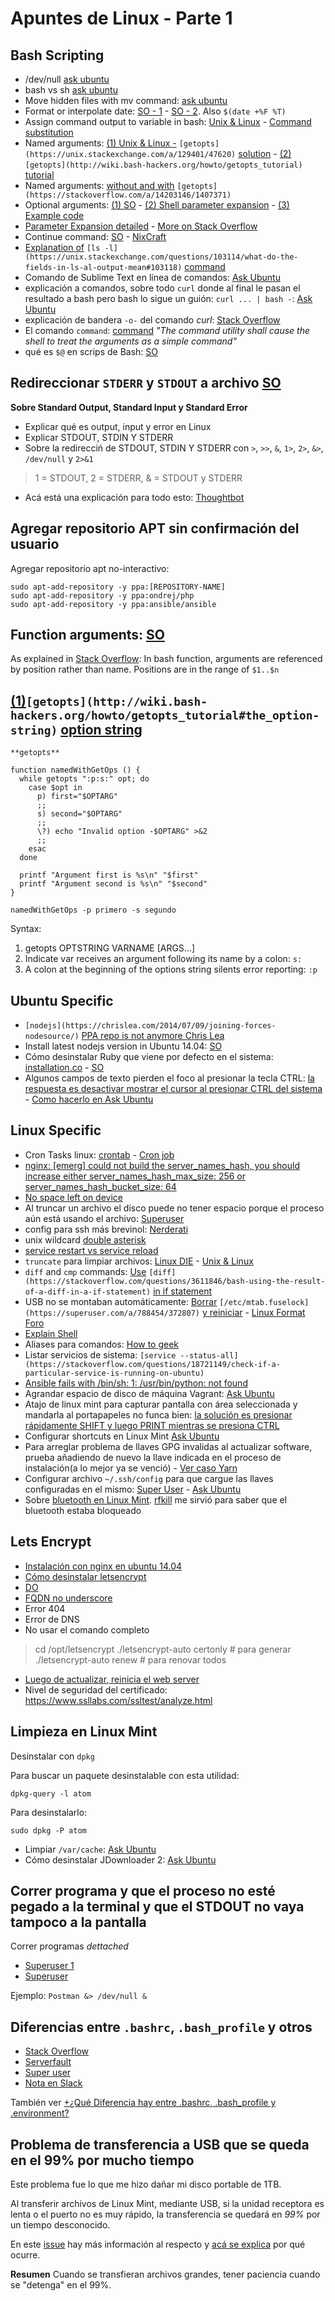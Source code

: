 # Apuntes de Linux - Parte 1

## Bash Scripting
- /dev/null [ask ubuntu](http://askubuntu.com/questions/514748/what-does-dev-null-mean-in-a-shell-script)
- bash vs sh [ask ubuntu](http://askubuntu.com/questions/141928/what-is-difference-between-bin-sh-and-bin-bash)
- Move hidden files with mv command: [ask ubuntu](https://askubuntu.com/questions/259383/how-can-i-get-mv-or-the-wildcard-to-move-hidden-files)
- Format or interpolate date: [SO - 1](https://stackoverflow.com/questions/23655580/in-bash-how-do-i-interpolate-in-a-string) - [SO - 2](https://stackoverflow.com/questions/1401482/yyyy-mm-dd-format-date-in-shell-script). Also `$(date +%F %T)`
- Assign command output to variable in bash: [Unix & Linux](https://unix.stackexchange.com/questions/16024/how-can-i-assign-the-output-of-a-command-to-a-shell-variable) - [Command substitution](http://tldp.org/LDP/abs/html/commandsub.html)
- Named arguments: [(1) Unix & Linux -](https://unix.stackexchange.com/a/129401/47620) `[getopts](https://unix.stackexchange.com/a/129401/47620)` [solution](https://unix.stackexchange.com/a/129401/47620) - [(2)](http://wiki.bash-hackers.org/howto/getopts_tutorial) `[getopts](http://wiki.bash-hackers.org/howto/getopts_tutorial)` [tutorial](http://wiki.bash-hackers.org/howto/getopts_tutorial)
- Named arguments: [without and with](https://stackoverflow.com/a/14203146/1407371) `[getopts](https://stackoverflow.com/a/14203146/1407371)`
- Optional arguments: [(1) SO](https://stackoverflow.com/questions/9332802/how-to-write-a-bash-script-that-takes-optional-input-arguments) - [(2) Shell parameter expansion](https://www.gnu.org/software/bash/manual/bashref.html#Shell-Parameter-Expansion) - [(3) Example code](https://stackoverflow.com/a/33419280/1407371)
- [Parameter Expansion detailed](https://unix.stackexchange.com/a/122848/47620) - [More on Stack Overflow](https://stackoverflow.com/questions/2013547/assigning-default-values-to-shell-variables-with-a-single-command-in-bash)
- Continue command: [SO](https://stackoverflow.com/questions/7316107/bash-continuation-lines) - [NixCraft](https://www.cyberciti.biz/faq/howto-ask-bash-that-line-command-script-continues-next-line/)
- [Explanation of](https://unix.stackexchange.com/questions/103114/what-do-the-fields-in-ls-al-output-mean#103118) `[ls -l](https://unix.stackexchange.com/questions/103114/what-do-the-fields-in-ls-al-output-mean#103118)` [command](https://unix.stackexchange.com/questions/103114/what-do-the-fields-in-ls-al-output-mean#103118)
- Comando de Sublime Text en línea de comandos: [Ask Ubuntu](https://askubuntu.com/questions/524812/run-sublime-text-3-and-check-version#524815)
- explicación a comandos, sobre todo `curl` donde al final le pasan el resultado a bash pero bash lo sigue un guión: `curl ... | bash -`: [Ask Ubuntu](https://askubuntu.com/questions/703397/what-does-the-in-bash-mean)
- explicación de bandera `-o-` del comando *curl*: [Stack Overflow](https://stackoverflow.com/questions/40509660/unclear-curl-command-o)
- El comando `command`: [command](http://pubs.opengroup.org/onlinepubs/9699919799/utilities/command.html) *"The command utility shall cause the shell to treat the arguments as a simple command"*
- qué es `$@` en scrips de Bash: [SO](https://stackoverflow.com/questions/9994295/what-does-mean-in-a-shell-script)


## Redireccionar `STDERR` y `STDOUT` a archivo [SO](http://stackoverflow.com/questions/637827/redirect-stderr-and-stdout-in-a-bash-script)

**Sobre Standard Output, Standard Input y Standard Error**

- Explicar qué es output, input y error en Linux
- Explicar STDOUT, STDIN Y STDERR
- Sobre la redirecciń de STDOUT, STDIN Y STDERR con `>`, `>>`, `&`, `1>`, `2>`, `&>`, `/dev/null` y `2>&1`
> 1 = STDOUT, 2 = STDERR, & = STDOUT y STDERR
- Acá está una explicación para todo esto: [Thoughtbot](https://robots.thoughtbot.com/input-output-redirection-in-the-shell)


## Agregar repositorio APT sin confirmación del usuario

Agregar repositorio apt no-interactivo:

    sudo apt-add-repository -y ppa:[REPOSITORY-NAME]
    sudo apt-add-repository -y ppa:ondrej/php
    sudo apt-add-repository -y ppa:ansible/ansible


## Function arguments: [SO](https://stackoverflow.com/questions/6212219/passing-parameters-to-a-bash-function)

As explained in [Stack Overflow](https://stackoverflow.com/a/23585994/1407371):
In bash function, arguments are referenced by position rather than name. Positions are in the range of `$1..$n`


## [(1)](http://wiki.bash-hackers.org/howto/getopts_tutorial#the_option-string)`[getopts](http://wiki.bash-hackers.org/howto/getopts_tutorial#the_option-string)` [option string](http://wiki.bash-hackers.org/howto/getopts_tutorial#the_option-string)

`**getopts**`

    function namedWithGetOps () {
      while getopts ":p:s:" opt; do
        case $opt in
          p) first="$OPTARG"
          ;;
          s) second="$OPTARG"
          ;;
          \?) echo "Invalid option -$OPTARG" >&2
          ;;
        esac
      done
    
      printf "Argument first is %s\n" "$first"
      printf "Argument second is %s\n" "$second"
    }
    
    namedWithGetOps -p primero -s segundo

Syntax:

1. getopts OPTSTRING VARNAME [ARGS...]
2. Indicate var receives an argument following its name by a colon: `s:`
3. A colon at the beginning of the options string silents error reporting: `:p`
## Ubuntu Specific
- `[nodejs](https://chrislea.com/2014/07/09/joining-forces-nodesource/)` [PPA repo is not anymore Chris Lea](https://chrislea.com/2014/07/09/joining-forces-nodesource/)
- Install latest nodejs version in Ubuntu 14.04: [SO](http://stackoverflow.com/questions/34974535/install-latest-nodejs-version-in-ubuntu-14-04)
- Cómo desinstalar Ruby que viene por defecto en el sistema: [installation.co](http://installion.co.uk/ubuntu/xenial/main/r/ruby/uninstall/index.html) - [SO](https://stackoverflow.com/questions/3957730/how-can-i-uninstall-ruby-on-ubuntu)
- Algunos campos de texto pierden el foco al presionar la tecla CTRL: [la respuesta es desactivar mostrar el cursor al presionar CTRL del sistema](https://support.mozilla.org/es/questions/1191486) - [Como hacerlo en Ask Ubuntu](https://askubuntu.com/questions/230102/how-do-i-turn-off-show-mouse-when-i-press-ctrl)


## Linux Specific
- Cron Tasks linux: [crontab](http://www.thegeekstuff.com/2009/06/15-practical-crontab-examples) - [Cron job](https://askubuntu.com/questions/2368/how-do-i-set-up-a-cron-job)
- [nginx: [emerg] could not build the server_names_hash, you should increase either server_names_hash_max_size: 256 or server_names_hash_bucket_size: 64](https://serverfault.com/questions/419847/nginx-setting-server-names-hash-max-size-and-server-names-hash-bucket-size)
- [No space left on device](https://trello.com/c/xGOtIqlb/38-linux-and-bash#comment-59dd0aca1f90cefb49506f66)
- Al truncar un archivo el disco puede no tener espacio porque el proceso aún está usando el archivo: [Superuser](https://superuser.com/a/738698/372807)
- config para ssh más brevinol: [Nerderati](http://nerderati.com/2011/03/17/simplify-your-life-with-an-ssh-config-file/)
- unix wildcard [double asterisk](http://stackoverflow.com/questions/3529997/unix-wildcard-selectors-asterisks)
- [service restart vs service reload](https://askubuntu.com/questions/105200/what-is-the-difference-between-service-restart-and-service-reload)
- `truncate` para limpiar archivos: [Linux DIE](https://linux.die.net/man/1/truncate) - [Unix & Linux](https://unix.stackexchange.com/a/88810/47620)
- `diff` and `cmp` commands: [Use](https://stackoverflow.com/questions/3611846/bash-using-the-result-of-a-diff-in-a-if-statement) `[diff](https://stackoverflow.com/questions/3611846/bash-using-the-result-of-a-diff-in-a-if-statement)` [in if statement](https://stackoverflow.com/questions/3611846/bash-using-the-result-of-a-diff-in-a-if-statement)
- USB no se montaban automáticamente: [Borrar](https://superuser.com/a/788454/372807) `[/etc/mtab.fuselock](https://superuser.com/a/788454/372807)` [y reiniciar](https://superuser.com/a/788454/372807) - [Linux Format Foro](https://www.linuxformat.com/forums/viewtopic.php?p=109844)
- [Explain Shell](https://explainshell.com/)
- Aliases para comandos: [How to geek](https://www.howtogeek.com/73768/how-to-use-aliases-to-customize-ubuntu-commands/)
- Listar servicios de sistema: `[service --status-all](https://stackoverflow.com/questions/18721149/check-if-a-particular-service-is-running-on-ubuntu)`
- [Ansible fails with /bin/sh: 1: /usr/bin/python: not found](https://stackoverflow.com/a/34402816/1407371)
- Agrandar espacio de disco de máquina Vagrant: [Ask Ubuntu](https://askubuntu.com/questions/317338/how-can-i-increase-disk-size-on-a-vagrant-vm)
- Atajo de linux mint para capturar pantalla con área seleccionada y mandarla al portapapeles no funca bien: [la solución es presionar rápidamente SHIFT y luego PRINT mientras se presiona CTRL](https://github.com/linuxmint/Cinnamon/issues/5634#issuecomment-244530211)
- Configurar shortcuts en Linux Mint [Ask Ubuntu](https://askubuntu.com/questions/170163/how-do-i-set-a-shortcut-to-screenshot-a-selected-area)
- Para arreglar problema de llaves GPG invalidas al actualizar software, prueba añadiendo de nuevo la llave indicada en el proceso de instalación(a lo mejor ya se venció) - [Ver caso Yarn](https://github.com/yarnpkg/yarn/issues/4453#issuecomment-329463752)
- Configurar archivo `~/.ssh/config` para que cargue las llaves configuradas en el mismo: [Super User](https://superuser.com/questions/325662/how-to-make-ssh-agent-automatically-add-the-key-on-demand#1114257) - [Ask Ubuntu](https://askubuntu.com/a/853578/167553)
- Sobre [bluetooth en Linux Mint](https://maslinux.es/como-configurar-bluetooth-en-gnulinux/). [rfkill](https://linux.die.net/man/1/rfkill) me sirvió para saber que el bluetooth estaba bloqueado


## Lets Encrypt
- [Instalación con nginx en ubuntu 14.04](https://certbot.eff.org/#ubuntutrusty-nginx)
- [Cómo desinstalar letsencrypt](https://stackoverflow.com/questions/44156009/how-to-uninstall-remove-certbot-lets-encrypt-from-debian-8)
- [DO](https://www.digitalocean.com/community/tutorials/how-to-secure-nginx-with-let-s-encrypt-on-ubuntu-14-04)
- [FQDN no underscore](https://github.com/letsencrypt/boulder/issues/1225)
- Error 404
- Error de DNS
- No usar el comando completo
> cd /opt/letsencrypt
> ./letsencrypt-auto certonly # para generar
> ./letsencrypt-auto renew # para renovar todos
- [Luego de actualizar, reinicia el web server](https://community.letsencrypt.org/t/renew-says-cert-not-yet-due-for-renewal-though-it-is-more-than-30-days-old/21182)
- Nivel de seguridad del certificado: https://www.ssllabs.com/ssltest/analyze.html


## Limpieza en Linux Mint

Desinstalar con `dpkg`

Para buscar un paquete desinstalable con esta utilidad:

    dpkg-query -l atom

Para desinstalarlo:

    sudo dpkg -P atom


- Limpiar `/var/cache`: [Ask Ubuntu](https://askubuntu.com/a/367619/167553)
- Cómo desinstalar JDownloader 2: [Ask Ubuntu](https://askubuntu.com/questions/393181/how-to-uninstall-jdownloader-2-beta)


## Correr programa y que el proceso no esté pegado a la terminal y que el STDOUT no vaya tampoco a la pantalla

Correr programas *dettached*

- [Superuser 1](https://superuser.com/questions/177218/how-to-start-gui-linux-programs-from-the-command-line-but-separate-from-the-com)
- [Superuser](https://superuser.com/questions/178587/how-do-i-detach-a-process-from-terminal-entirely)

Ejemplo:
`Postman &> /dev/null &`


## Diferencias entre `.bashrc`, `.bash_profile` y otros
- [Stack Overflow](https://stackoverflow.com/questions/415403/whats-the-difference-between-bashrc-bash-profile-and-environment)
- [Serverfault](https://serverfault.com/questions/261802/what-are-the-functional-differences-between-profile-bash-profile-and-bashrc)
- [Super user](https://superuser.com/questions/789448/choosing-between-bashrc-profile-bash-profile-etc)
- [Nota en Slack](https://slack-files.com/T2Q0CG0T1-FLP2YJ9BL-d0519b9241)

También ver [+¿Qué Diferencia hay entre .bashrc, .bash_profile y .environment?](https://paper.dropbox.com/doc/Que-Diferencia-hay-entre-.bashrc-.bash_profile-y-.environment-ZyDNcm8S7TtahogM3r4OA) 


## Problema de transferencia a USB que se queda en el 99% por mucho tiempo

Este problema fue lo que me hizo dañar mi disco portable de 1TB.

Al transferir archivos de Linux Mint, mediante USB, si la unidad receptora es lenta o el puerto no es muy rápido, la transferencia se quedará en *99%* por un tiempo desconocido.

En este [issue](https://github.com/linuxmint/nemo/issues/964) hay más información al respecto y [acá se explica](https://unix.stackexchange.com/questions/180818/gnome-nautilus-copy-files-to-usb-stops-at-100-or-near/181236#181236) por qué ocurre.

**Resumen**
Cuando se transfieran archivos grandes, tener paciencia cuando se "detenga" en el 99%.

